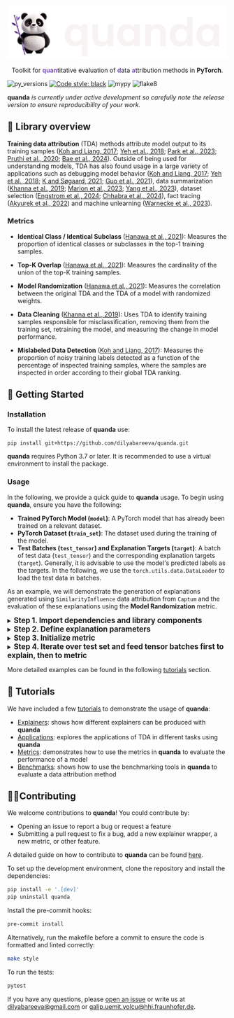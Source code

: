 <p align="center">
<picture>
  <source media="(prefers-color-scheme: dark)" srcset="/assets/readme/quanda_panda_black_bg.png">
  <source media="(prefers-color-scheme: light)" srcset="/assets/readme/quanda_panda_no_bg.png">
  <img width="700" alt="quanda" src="/assets/readme/quanda_panda_black_bg.png">
</picture>
</p>

<p align="center">
  Toolkit for <b style="color: #7D53BA;">quan</b>titative evaluation of <b style="color: #7D53BA;">d</b>ata <b style="color: #7D53BA;">a</b>ttribution methods in <b>PyTorch</b>.
</p>


![py_versions](https://github-production-user-asset-6210df.s3.amazonaws.com/44092813/345210448-36499a1d-aefb-455f-b73a-57ca4794f31f.svg?X-Amz-Algorithm=AWS4-HMAC-SHA256&X-Amz-Credential=AKIAVCODYLSA53PQK4ZA%2F20240904%2Fus-east-1%2Fs3%2Faws4_request&X-Amz-Date=20240904T071921Z&X-Amz-Expires=300&X-Amz-Signature=44ff9964c41d4ca7cc9a636178647e58e46e9b12ad4c213366aa2db149a21044&X-Amz-SignedHeaders=host&actor_id=44092813&key_id=0&repo_id=777729549)
[![Code style: black](https://img.shields.io/badge/code%20style-black-000000.svg)](https://github.com/psf/black)
![mypy](https://img.shields.io/badge/mypy-checked-green)
![flake8](https://img.shields.io/badge/flake8-checked-blueviolet)

**quanda** _is currently under active development so carefully note the release version to ensure reproducibility of your work._


## 🐼 Library overview
**Training data attribution** (TDA) methods attribute model output to its training samples ([Koh and Liang, 2017](https://proceedings.mlr.press/v70/koh17a.html); [Yeh et al., 2018](https://proceedings.neurips.cc/paper/2018/hash/8a7129b8f3edd95b7d969dfc2c8e9d9d-Abstract.html); [Park et al., 2023](https://proceedings.mlr.press/v202/park23c.html); [Pruthi et al., 2020](https://proceedings.neurips.cc/paper/2020/hash/e6385d39ec9394f2f3a354d9d2b88eec-Abstract.html); [Bae et al., 2024](https://arxiv.org/abs/2405.12186)). Outside of being used for understanding models, TDA has also found usage in a large variety of applications such as debugging model behavior ([Koh and Liang, 2017](https://proceedings.mlr.press/v70/koh17a.html); [Yeh et al., 2018](https://proceedings.neurips.cc/paper/2018/hash/8a7129b8f3edd95b7d969dfc2c8e9d9d-Abstract.html); [K and Søgaard, 2021](https://arxiv.org/abs/2111.04683); [Guo et al., 2021](https://aclanthology.org/2021.emnlp-main.808)), data summarization ([Khanna et al., 2019](https://proceedings.mlr.press/v89/khanna19a.html); [Marion et al., 2023](https://openreview.net/forum?id=XUIYn3jo5T); [Yang et al., 2023](https://openreview.net/forum?id=4wZiAXD29TQ)), dataset selection ([Engstrom et al., 2024](https://openreview.net/forum?id=GC8HkKeH8s); [Chhabra et al., 2024](https://openreview.net/forum?id=HE9eUQlAvo)), fact tracing ([Akyurek et al., 2022](https://aclanthology.org/2022.findings-emnlp.180)) and machine unlearning ([Warnecke
et al., 2023](https://arxiv.org/abs/2108.11577)).

### Metrics

- **Identical Class / Identical Subclass** ([Hanawa et al., 2021](https://openreview.net/forum?id=9uvhpyQwzM_)): Measures the proportion of identical classes or subclasses in the top-1 training samples.

-  **Top-K Overlap**  ([Hanawa et al., 2021](https://openreview.net/forum?id=9uvhpyQwzM_)): Measures the cardinality of the union of the top-K training samples.

- **Model Randomization** ([Hanawa et al., 2021](https://openreview.net/forum?id=9uvhpyQwzM_)): Measures the correlation between the original TDA and the TDA of a model with randomized weights.

- **Data Cleaning** ([Khanna et al., 2019](https://proceedings.mlr.press/v89/khanna19a.html)): Uses TDA to identify training samples responsible for misclassification, removing them from the training set, retraining the model, and measuring the change in model performance.

- **Mislabeled Data Detection** ([Koh and Liang, 2017](https://proceedings.mlr.press/v70/koh17a.html)): Measures the proportion of noisy training labels detected as a function of the percentage of inspected training samples, where the samples are inspected in order according to their global TDA ranking.



## 🔬 Getting Started

### Installation

To install the latest release of **quanda** use:

```setup
pip install git+https://github.com/dilyabareeva/quanda.git
```

**quanda** requires Python 3.7 or later. It is recommended to use a virtual environment to install the package.

### Usage


In the following, we provide a quick guide to **quanda** usage. To begin using **quanda**, ensure you have the following:

- **Trained PyTorch Model (`model`)**: A PyTorch model that has already been trained on a relevant dataset.
- **PyTorch Dataset (`train_set`)**: The dataset used during the training of the model.
- **Test Batches (`test_tensor`) and Explanation Targets (`target`)**: A batch of test data (`test_tensor`) and the corresponding explanation targets (`target`). Generally, it is advisable to use the model's predicted labels as the targets. In the following, we use the `torch.utils.data.DataLoader` to load the test data in batches.


As an example, we will demonstrate the generation of explanations generated using `SimilarityInfluence` data attribution from `Captum` and the evaluation of these explanations using the **Model Randomization** metric.

<details>
<summary><b><big>Step 1. Import dependencies and library components</big></b></summary>

```python
import torch
from torch.utils.data import DataLoader
import tqdm 

from quanda.explainers.wrappers import captum_similarity_explain, CaptumSimilarity
from quanda.metrics.randomization import ModelRandomizationMetric
```
</details>

<details>

<summary><b><big>Step 2. Define explanation parameters</big></b></summary>

While `explainer_cls` is passed directly to the metric, `explain` function is used to generate explanations fed to a metric.
```python
explainer_cls = CaptumSimilarity
explain = captum_similarity_explain
explain_fn_kwargs = {"layers": "avgpool"}
model_id = "default_model_id"
cache_dir = "./cache"
```
</details>

<details>

<summary><b><big>Step 3. Initialize metric</big></b></summary>

```python
model_rand = ModelRandomizationMetric(
        model=model,
        train_dataset=train_set,
        explainer_cls=explainer_cls,
        expl_kwargs=explain_fn_kwargs,
        model_id=model_id,
        cache_dir=cache_dir,
        correlation_fn="spearman",
        seed=42,
)
```
</details>

<details>
<summary><b><big>Step 4. Iterate over test set and feed tensor batches first to explain, then to metric</big></b></summary>

```python
for i, (data, target) in enumerate(tqdm(test_loader)):
    data, target = data.to(DEVICE), target.to(DEVICE)
    tda = explain(
        model=model,
        model_id=model_id,
        cache_dir=cache_dir,
        test_tensor=data,
        train_dataset=train_set,
        device=DEVICE,
        **explain_fn_kwargs,
    )
    model_rand.update(data, tda)

print("Model randomization metric output:", model_rand.compute())
```
</details>

More detailed examples can be found in the following [tutorials](https://github.com/dilyabareeva/quanda/tree/main/tutorials) section.

## 📓 Tutorials

We have included a few  [tutorials](https://github.com/dilyabareeva/quanda/tree/main/tutorials) to demonstrate the usage of **quanda**:

* [Explainers](https://github.com/dilyabareeva/quanda/blob/main/tutorials/demo.ipynb): shows how different explainers can be produced with **quanda**
* [Applications](https://github.com/dilyabareeva/quanda/blob/main/tutorials/demo_tasks.ipynb): explores the applications of TDA in different tasks using **quanda**
* [Metrics](https://github.com/dilyabareeva/quanda/blob/main/tutorials/demo_metrics.ipynb): demonstrates how to use the metrics in **quanda** to evaluate the performance of a model
* [Benchmarks](https://github.com/dilyabareeva/quanda/blob/main/tutorials/demo_benchmarks.ipynb): shows how to use the benchmarking tools in **quanda** to evaluate a data attribution method


## 👩‍💻Contributing
We welcome contributions to **quanda**! You could contribute by:
- Opening an issue to report a bug or request a feature
- Submitting a pull request to fix a bug, add a new explainer wrapper, a new metric, or other feature.

A detailed guide on how to contribute to **quanda** can be found [here](https://github.com/dilyabareeva/quanda/blob/main//CONTRIBUTING.md).

To set up the development environment, clone the repository and install the dependencies:

```bash
pip install -e '.[dev]'
pip uninstall quanda
```

Install the pre-commit hooks:
```bash
pre-commit install
```

Alternatively, run the makefile before a commit to ensure the code is formatted and linted correctly:
```bash
make style
```

To run the tests:
```bash
pytest
```


If you have any questions, please [open an issue](https://github.com/dilyabareeva/quanda/issues/new)
or write us at [dilyabareeva@gmail.com](mailto:dilyabareeva@gmail.com) or [galip.uemit.yolcu@hhi.fraunhofer.de](mailto:galip.uemit.yolcu@hhi.fraunhofer.de).
